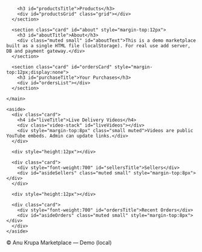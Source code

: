         <h3 id="productsTitle">Products</h3>
        <div id="productsGrid" class="grid"></div>
      </section>

      <section class="card" id="about" style="margin-top:12px">
        <h3 id="aboutTitle">About</h3>
        <div class="muted small" id="aboutText">This is a demo marketplace built as a single HTML file (localStorage). For real use add server, DB and payment gateway.</div>
      </section>

      <section class="card" id="ordersCard" style="margin-top:12px;display:none">
        <h3 id="purchaseTitle">Your Purchases</h3>
        <div id="ordersList"></div>
      </section>

    </main>

    <aside>
      <div class="card">
        <h4 id="liveTitle">Live Delivery Videos</h4>
        <div class="video-stack" id="liveVideos"></div>
        <div style="margin-top:8px" class="small muted">Videos are public YouTube embeds. Admin can update links.</div>
      </div>

      <div style="height:12px"></div>

      <div class="card">
        <div style="font-weight:700" id="sellersTitle">Sellers</div>
        <div id="asideSellers" class="muted small" style="margin-top:8px"></div>
      </div>

      <div style="height:12px"></div>

      <div class="card">
        <div style="font-weight:700" id="ordersTitle">Recent Orders</div>
        <div id="asideOrders" class="muted small" style="margin-top:8px"></div>
      </div>
    </aside>
  </div>

  <footer>© <span id="year"></span> <span id="siteFooterTitle">Anu Krupa Marketplace</span> — Demo (local)</footer>
</div>

<!-- modal root -->
<div id="modalRoot" style="display:none"></div>

<script>
/*
  Single-file marketplace demo (client-side).
  - Registration/Login (Buyer, Seller)
  - Seller dashboard: add/edit products (images via file=>dataURL or image URL)
  - Buyer: browse, buy (UPI simulated), attach delivery video URL
  - Admin: site settings, approve sellers, manage products, attach videos, confirm delivery & payout simulation
  - Multi-language (en/hi) and currency select
  - All data stored in localStorage under keys prefixed with ak_
*/

// ---------- Utilities ----------
const $ = id => document.getElementById(id);
function setStore(k,v){ localStorage.setItem(k, JSON.stringify(v)); }
function getStore(k, fallback){ const s = localStorage.getItem(k); return s?JSON.parse(s):fallback; }
function uid(prefix='u'){ return prefix + Date.now().toString(36) + Math.random().toString(36).slice(2,6); }
function showModal(html){ const root = $('modalRoot'); root.style.display='block'; root.innerHTML = `<div class="modal-back" onclick="closeModal()"><div class="modal" onclick="event.stopPropagation()">${html}</div></div>`; }
function closeModal(){ const root = $('modalRoot'); root.style.display='none'; root.innerHTML=''; }
function esc(s){ if(!s) return ''; return String(s).replace(/&/g,'&amp;').replace(/</g,'&lt;').replace(/>/g,'&gt;'); }
function youtubeId(url){ try{ const u=new URL(url); const v=u.searchParams.get('v'); if(v) return v; const parts=u.pathname.split('/'); return parts[parts.length-1]; }catch(e){ return ''; } }

// ---------- Seed data (once) ----------
(function seed(){
  if(getStore('ak_seeded')) return;
  // admin
  setStore('ak_admin', {email:'jayesh.parakh@anukrupa.demo', password:'Admin@1234', name:'Jayesh Parakh'});
  // sellers (5)
  const sellers = [];
  for(let i=1;i<=5;i++){
    sellers.push({
      id:`s${i}`,
      email:`seller${i}@anukrupa.demo`,
      password:`Seller@${i}23`,
      name:`Seller ${i}`,
      shopName:`Shop ${i}`,
      sellerType: (i%2===0) ? 'gst' : 'nogst',
      pan: `PAN${i}XXX`,
      aadhaar: `AAD${i}YYY`,
      bankAcc: `ACC00${i}`,
      ifsc: `IFSC000${i}`,
      kycStatus: 'verified',
      approved: true
    });
  }
  setStore('ak_sellers', sellers);

  // products: 5 each
  const imgs = [
    'https://picsum.photos/seed/p1/800/600',
    'https://picsum.photos/seed/p2/800/600',
    'https://picsum.photos/seed/p3/800/600',
    'https://picsum.photos/seed/p4/800/600',
    'https://picsum.photos/seed/p5/800/600',
    'https://picsum.photos/seed/p6/800/600'
  ];
  const products = [];
  let pid = 1;
  sellers.forEach((s,si)=>{
    for(let j=1;j<=5;j++){
      products.push({
        id: 'p' + pid,
        sellerId: s.id,
        sellerEmail: s.email,
        sellerName: s.shopName,
        name: `Item ${si+1}-${j}`,
        price: 700 + (si+1)*j*110,
        category: ['Doors','Tiles','Windows','Fittings','Tools'][j%5],
        img: imgs[(pid-1)%imgs.length],
        published: true,
        currency: 'INR'
      });
      pid++;
    }
  });
  setStore('ak_products', products);

  // admin config
  setStore('ak_config', {
    siteTitle: 'Anu Krupa Marketplace',
    logoText: 'AK',
    heroTitle: 'Anu Krupa — Trusted Marketplace',
    heroSub: 'Sellers KYC • Delivery Video Proof • Admin-controlled payouts',
    primary: '#0ea5a4',
    accent: '#7c3aed',
    commission: 10,
    liveVideos: [
      'https://www.youtube.com/watch?v=4NRXx6U8ABQ',
      'https://www.youtube.com/watch?v=kXYiU_JCYtU',
      'https://www.youtube.com/watch?v=JGwWNGJdvx8',
      'https://www.youtube.com/watch?v=YykjpeuMNEk',
      'https://www.youtube.com/watch?v=uelHwf8o7_U'
    ],
    currencies: { // simple demo rates (base INR)
      INR: {symbol:'₹', rate:1},
      USD: {symbol:'$', rate:0.012},
      AED: {symbol:'د.إ', rate:0.044},
      EUR: {symbol:'€', rate:0.011}
    }
  });

  setStore('ak_users', []); // buyers
  setStore('ak_orders', []);
  setStore('ak_seeded', true);
})();

// ---------- UI helpers ----------
function applyConfigUI(){
  const cfg = getStore('ak_config', {});
  document.documentElement.style.setProperty('--primary', cfg.primary || '#0ea5a4');
  document.documentElement.style.setProperty('--accent', cfg.accent || '#7c3aed');
  $('logoText').innerText = cfg.logoText || 'AK';
  $('siteTitle').innerText = cfg.siteTitle || 'Anu Krupa Marketplace';
  $('heroTitle').innerText = cfg.heroTitle || 'Anu Krupa — Trusted Marketplace';
  $('heroSub').innerText = cfg.heroSub || '';
  $('siteFooterTitle').innerText = cfg.siteTitle || 'Anu Krupa Marketplace';
  // currency select
  const curSel = $('currency'); curSel.innerHTML = '';
  const currencies = cfg.currencies || {INR:{symbol:'₹',rate:1}};
  Object.keys(currencies).forEach(k=>{
    const o = document.createElement('option'); o.value = k; o.innerText = k; curSel.appendChild(o);
  });
}
applyConfigUI();

// language dictionary (simple)
const DICT = {
  en: {
    login: 'Login', register: 'Register', sellerOnboard: 'Seller Onboard', admin: 'Admin', products:'Products',
    liveVideos:'Live Delivery Videos', sellers:'Sellers', recentOrders:'Recent Orders', buy:'Buy', price:'Price',
    commission:'Commission', net:'Net', quantity:'Quantity', buyNow:'Buy Now (UPI)', pay:'Pay via UPI', attachVideo:'Attach Delivery Video',
    approve:'Approve', reject:'Reject', settings:'Settings', siteSettings:'Site Settings', save:'Save',
    orders:'Orders', purchases:'Purchases', myProducts:'My Products', addProduct:'Add Product', edit:'Edit'
  },
  hi: {
    login: 'लॉगिन', register: 'रजिस्टर', sellerOnboard: 'सेलर ऑनबोर्ड', admin: 'एडमिन', products:'प्रोडक्ट्स',
    liveVideos:'डिलीवरी वीडियो (लाइव)', sellers:'सेलर्स', recentOrders:'हाल के ऑर्डर', buy:'खरीदें', price:'मूल्य',
    commission:'कमीशन', net:'नेट', quantity:'मात्रा', buyNow:'खरीदें (UPI)', pay:'UPI से पे करें', attachVideo:'डिलीवरी वीडियो जोड़ें',
    approve:'स्वीकृत करें', reject:'अस्वीकृत', settings:'सेटिंग्स', siteSettings:'साइट सेटिंग्स', save:'सहेजें',
    orders:'ऑर्डर', purchases:'खरीद', myProducts:'मेरे प्रोडक्ट', addProduct:'प्रोडक्ट जोड़ें', edit:'संपादित करें'
  }
};
let LANG = localStorage.getItem('ak_lang') || 'en';
function t(key){ return (DICT[LANG] && DICT[LANG][key]) || key; }
function setLang(l){ LANG = l; localStorage.setItem('ak_lang', l); renderAll(); }

// ---------- Render functions ----------
function renderNav(){
  const admin = getStore('ak_current_admin');
  const user = getStore('ak_current_user');
  const nav = $('navRight'); nav.innerHTML = '';
  if(admin){ nav.innerHTML = `<span class="badge">${esc(admin.name)} (Admin)</span> <button class="btn btn-ghost" onclick="adminLogout()">Logout</button>`; }
  else if(user){ nav.innerHTML = `<span class="badge">${esc(user.name||user.email)}</span> <button class="btn btn-ghost" onclick="userLogout()">Logout</button>`; if(user.role==='seller') nav.innerHTML += ` <button class="btn btn-ghost" onclick="openSellerDashboard()">Seller</button>`; }
  else { nav.innerHTML = `<button class="btn btn-ghost" onclick="showLogin()">${t('login')}</button>`; }
}

function renderProducts(filterQ=''){
  const products = getStore('ak_products', []);
  const cfg = getStore('ak_config', {});
  const currency = $('currency').value || 'INR';
  const rate = (cfg.currencies && cfg.currencies[currency] && cfg.currencies[currency].rate) || 1;
  const sym = (cfg.currencies && cfg.currencies[currency] && cfg.currencies[currency].symbol) || '';
  const grid = $('productsGrid'); grid.innerHTML = '';
  products.filter(p=>p.published).filter(p=>{
    if(!filterQ) return true;
    const q = filterQ.toLowerCase();
    return (p.name||'').toLowerCase().includes(q) || (p.category||'').toLowerCase().includes(q) || (p.sellerName||'').toLowerCase().includes(q);
  }).forEach(p=>{
    const commission = Math.round((p.price * cfg.commission)/100);
    const net = p.price - commission;
    const priceShow = `${sym} ${Math.round(p.price * rate)}`;
    const comShow = `${sym} ${Math.round(commission * rate)}`;
    const netShow = `${sym} ${Math.round(net * rate)}`;
    const card = document.createElement('div'); card.className='card';
    card.innerHTML = `
      <div class="product-img">${p.img?`<img src="${esc(p.img)}" alt="${esc(p.name)}">`:'No Image'}</div>
      <div style="margin-top:8px;font-weight:700">${esc(p.name)}</div>
      <div class="muted small">${esc(p.category)} • ${esc(p.sellerName)}</div>
      <div style="font-weight:800;margin-top:6px">${priceShow}</div>
      <div class="muted small">${t('commission')}: ${cfg.commission}% → ${comShow} • ${t('net')}: ${netShow}</div>
      <div style="display:flex;gap:8px;justify-content:flex-end;margin-top:8px">
        <button class="btn btn-primary" onclick="openProduct('${p.id}')">${t('buy')}</button>
      </div>
    `;
    grid.appendChild(card);
  });
  renderAsideSellers(); renderAsideOrders();
}

function renderAsideSellers(){
  const sellers = getStore('ak_sellers', []);
  $('asideSellers').innerHTML = sellers.map(s=>`<div style="padding:6px 0;border-bottom:1px solid #f2f6fb"><b>${esc(s.shopName)}</b><div class="small muted">${esc(s.email)} • ${esc(s.sellerType)}</div></div>`).join('');
}

function renderAsideOrders(){
  const orders = getStore('ak_orders', []);
  const html = orders.slice().reverse().slice(0,6).map(o=>`<div style="padding:6px 0;border-bottom:1px solid #f2f6fb"><b>${esc(o.productName)}</b><div class="small muted">${esc(o.id)} • ${esc(o.status)} • ₹${o.price}</div></div>`).join('');
  $('asideOrders').innerHTML = html || '<div class="small muted">No orders yet</div>';
}

function renderLiveVideos(){
  const cfg = getStore('ak_config', {});
  const vids = cfg.liveVideos || [];
  const wrap = $('liveVideos'); wrap.innerHTML = '';
  vids.slice(0,5).forEach(u=>{
    const id = youtubeId(u);
    const iframe = document.createElement('iframe');
    iframe.className = 'video-frame';
    iframe.src = id ? `https://www.youtube.com/embed/${id}` : '';
    iframe.allow='accelerometer; autoplay; clipboard-write; encrypted-media; gyroscope; picture-in-picture';
    wrap.appendChild(iframe);
  });
}

function renderOrdersForUser(){
  const cur = getStore('ak_current_user');
  if(!cur) { $('ordersCard').style.display='none'; return; }
  const orders = getStore('ak_orders', []).filter(o=>o.buyer === cur.email);
  if(!orders.length){ $('ordersCard').style.display='none'; return; }
  $('ordersCard').style.display='block';
  $('ordersList').innerHTML = orders.map(o=>`<div style="padding:8px;border-bottom:1px solid #f2f6fb"><b>Order ${esc(o.id)}</b><div class="small muted">${esc(o.productName)} • Qty ${o.qty} • ₹${o.price}</div><div style="margin-top:6px">Status: <b>${esc(o.status)}</b></div><div style="margin-top:6px">${o.deliveryVideoUrl?`<a href="${esc(o.deliveryVideoUrl)}" target="_blank">View Delivery Video</a>`:`<button class="btn btn-ghost" onclick="attachVideoPrompt('${o.id}')">${t('attachVideo')}</button>`}</div></div>`).join('');
}

// ---------- Search ----------
function onSearch(){ const q = $('search').value.trim(); renderProducts(q); }

// ---------- Auth: Login / Register / Seller Onboard ----------
function showLogin(){
  showModal(`<div style="font-weight:700">${t('login')}</div>
    <label>Email</label><input id="liEmail" />
    <label>Password</label><input id="liPass" type="password" />
    <div style="margin-top:8px;display:flex;gap:8px;justify-content:flex-end"><button class="btn btn-ghost" onclick="closeModal()">Close</button><button class="btn btn-primary" onclick="doLogin()">Login</button></div>
    <div style="margin-top:8px" class="small muted">New user? <a href="#" onclick="showRegister()">Register</a> | <a href='#' onclick='showSellerOnboard()'>${t('sellerOnboard')}</a></div>`);
}

function doLogin(){
  const email = $('liEmail').value.trim(); const pass = $('liPass').value;
  if(!email || !pass) return alert('Enter credentials');
  // admin?
  const admin = getStore('ak_admin');
  if(admin && admin.email === email && admin.password === pass){ setStore('ak_current_admin', admin); closeModal(); renderAll(); return alert('Admin logged in'); }
  // sellers
  const sellers = getStore('ak_sellers', []);
  const s = sellers.find(x=>x.email === email && x.password === pass);
  if(s){ if(!s.approved) return alert('Your seller profile pending admin approval'); setStore('ak_current_user', {email:s.email, name:s.name, role:'seller', sellerId:s.id}); closeModal(); renderAll(); return alert('Seller logged in'); }
  // buyers
  const users = getStore('ak_users', []);
  const u = users.find(x=>x.email === email && x.password === pass);
  if(u){ setStore('ak_current_user', {email:u.email, name:u.name, role:'buyer'}); closeModal(); renderAll(); return alert('Logged in'); }
  alert('Invalid credentials');
}

function showRegister(){
  showModal(`<div style="font-weight:700">${t('register')}</div>
    <label>Full Name</label><input id="rgName" />
    <label>Email</label><input id="rgEmail" />
    <label>Password</label><input id="rgPass" type="password" />
    <div style="margin-top:8px;display:flex;gap:8px;justify-content:flex-end"><button class="btn btn-ghost" onclick="closeModal()">Close</button><button class="btn btn-primary" onclick="doRegister()">Register</button></div>`);
}
function doRegister(){
  const name = $('rgName').value.trim(), email = $('rgEmail').value.trim(), pass = $('rgPass').value;
  if(!name||!email||!pass) return alert('Complete details');
  const users = getStore('ak_users', []);
  if(users.find(x=>x.email === email)) return alert('Email already used');
  users.push({id: uid('u'), name, email, password: pass});
  setStore('ak_users', users);
  setStore('ak_current_user', {email, name, role:'buyer'});
  closeModal(); renderAll(); alert('Registered & logged in');
}

function showSellerOnboard(){
  showModal(`<div style="font-weight:700">${t('sellerOnboard')}</div>
    <label>Full Name</label><input id="soName" />
    <label>Email</label><input id="soEmail" />
    <label>Password</label><input id="soPass" type="password" />
    <label>Shop/Business Name</label><input id="soShop" />
    <label>Seller Type</label><select id="soType"><option value="gst">GST</option><option value="nogst">No GST</option></select>
    <label>PAN</label><input id="soPan" /><label>Aadhaar</label><input id="soAad" />
    <div style="margin-top:8px;display:flex;gap:8px;justify-content:flex-end"><button class="btn btn-ghost" onclick="closeModal()">Cancel</button><button class="btn btn-primary" onclick="doSellerOnboard()">Submit</button></div>`);
}
function doSellerOnboard(){
  const name=$('soName').value.trim(), email=$('soEmail').value.trim(), pass=$('soPass').value, shop=$('soShop').value.trim(), type=$('soType').value, pan=$('soPan').value, aad=$('soAad').value;
  if(!name||!email||!pass||!shop) return alert('Complete details');
  const sellers = getStore('ak_sellers', []);
  const id = 's' + (sellers.length + 1);
  sellers.push({id, email, password: pass, name, shopName: shop, sellerType:type, pan, aad, approved:false, kycStatus:'pending'});
  setStore('ak_sellers', sellers);
  setStore('ak_current_user', {email, name, role:'seller', sellerId:id});
  closeModal(); renderAll(); alert('Seller submitted for approval (admin will verify).');
}

function userLogout(){ localStorage.removeItem('ak_current_user'); renderAll(); alert('Logged out'); }
function adminLogout(){ localStorage.removeItem('ak_current_admin'); renderAll(); alert('Admin logged out'); }

// ---------- Admin Panel ----------
function showAdminLogin(){
  showModal(`<div style="font-weight:700">Admin Login</div><label>Email</label><input id="admE" /><label>Password</label><input id="admP" type="password" /><div style="margin-top:8px;display:flex;gap:8px;justify-content:flex-end"><button class="btn btn-ghost" onclick="closeModal()">Close</button><button class="btn btn-primary" onclick="doAdminLogin()">Login</button></div>`);
}
function doAdminLogin(){
  const e = $('admE').value.trim(), p = $('admP').value;
  const admin = getStore('ak_admin');
  if(admin && admin.email === e && admin.password === p){ setStore('ak_current_admin', admin); closeModal(); renderAll(); alert('Admin logged in'); } else alert('Invalid admin credentials');
}

function showAdmin(){
  const admin = getStore('ak_current_admin');
  if(!admin) return showAdminLogin();
  const sellers = getStore('ak_sellers', []);
  const products = getStore('ak_products', []);
  const orders = getStore('ak_orders', []);
  const cfg = getStore('ak_config', {});
  let html = `<div style="font-weight:700">Admin Panel — ${esc(admin.name)}</div>`;
  html += `<h3 style="margin-top:10px">${t('siteSettings')}</h3>
    <label>Site Title</label><input id="adm_siteTitle" value="${esc(cfg.siteTitle||'')}" />
    <label>Logo Text</label><input id="adm_logoText" value="${esc(cfg.logoText||'')}" />
    <label>Hero Title</label><input id="adm_heroTitle" value="${esc(cfg.heroTitle||'')}" />
    <label>Hero Sub</label><input id="adm_heroSub" value="${esc(cfg.heroSub||'')}" />
    <label>Primary Color</label><input id="adm_primary" value="${esc(cfg.primary||'')}" />
    <label>Accent Color</label><input id="adm_accent" value="${esc(cfg.accent||'')}" />
    <label>Commission %</label><input id="adm_commission" value="${esc(cfg.commission||10)}" />
    <div style="margin-top:8px;display:flex;gap:8px;justify-content:flex-end"><button class="btn btn-ghost" onclick="closeModal()">Close</button><button class="btn btn-primary" onclick="saveAdminSettings()">Save</button></div>`;
  html += `<h3 style="margin-top:14px">Pending Sellers</h3>`;
  sellers.filter(s=>!s.approved).forEach(s=>{ html += `<div style="padding:8px;border-bottom:1px solid #f2f6fb"><b>${esc(s.shopName)}</b><div class="small muted">${esc(s.email)}</div><div style="margin-top:6px"><button class="btn btn-primary" onclick="approveSeller('${s.id}')">${t('approve')}</button> <button class="btn btn-ghost" onclick="rejectSeller('${s.id}')">${t('reject')}</button></div></div>`; });
  html += `<h3 style="margin-top:12px">Products</h3>`;
  products.forEach(p=>{ html += `<div style="padding:8px;border-bottom:1px solid #f2f6fb"><b>${esc(p.name)}</b> — ₹${p.price}<div class="small muted">${esc(p.sellerName)}</div><div style="margin-top:6px"><button class="btn btn-ghost" onclick="editProductAdmin('${p.id}')">${t('edit')}</button></div></div>`; });
  html += `<h3 style="margin-top:12px">Orders</h3>`;
  orders.forEach(o=>{ html += `<div style="padding:8px;border-bottom:1px solid #f2f6fb"><b>${esc(o.productName)}</b> — ${esc(o.id)} — ₹${o.price} — ${esc(o.status)}<div style="margin-top:6px">${o.deliveryVideoUrl?`<a href="${esc(o.deliveryVideoUrl)}" target="_blank">Video</a>`:`<button class="btn btn-ghost" onclick="attachVideoAdminPrompt('${o.id}')">Attach Video</button>`} <button class="btn btn-primary" onclick="confirmDeliveryAdmin('${o.id}')">Confirm & Payout</button></div></div>`; });
  showModal(html);
}

function saveAdminSettings(){
  const cfg = getStore('ak_config', {});
  cfg.siteTitle = $('adm_siteTitle').value; cfg.logoText = $('adm_logoText').value; cfg.heroTitle = $('adm_heroTitle').value;
  cfg.heroSub = $('adm_heroSub').value; cfg.primary = $('adm_primary').value; cfg.accent = $('adm_accent').value;
  cfg.commission = parseFloat($('adm_commission').value) || cfg.commission;
  setStore('ak_config', cfg);
  applyConfigUI(); renderAll(); closeModal(); alert('Saved');
}
function approveSeller(id){ const sellers = getStore('ak_sellers',[]); const s = sellers.find(x=>x.id===id); if(s){ s.approved = true; s.kycStatus='verified'; setStore('ak_sellers', sellers); alert('Approved'); renderAll(); showAdmin(); } }
function rejectSeller(id){ let sellers = getStore('ak_sellers',[]); sellers = sellers.filter(x=>x.id!==id); setStore('ak_sellers', sellers); alert('Rejected'); renderAll(); showAdmin(); }
function editProductAdmin(id){
  const p = (getStore('ak_products',[])).find(x=>x.id===id); if(!p) return alert('Not found');
  showModal(`<div style="font-weight:700">Edit Product</div><label>Name</label><input id="ep_name" value="${esc(p.name)}" /><label>Price</label><input id="ep_price" value="${esc(p.price)}" /><label>Category</label><input id="ep_cat" value="${esc(p.category)}" /><label>Image URL</label><input id="ep_img" value="${esc(p.img)}" /><div style="margin-top:8px;display:flex;gap:8px;justify-content:flex-end"><button class="btn btn-ghost" onclick="closeModal()">Cancel</button><button class="btn btn-primary" onclick="saveEditProduct('${p.id}')">Save</button></div>`);
}
function saveEditProduct(id){ const products = getStore('ak_products',[]); const p = products.find(x=>x.id===id); p.name = $('ep_name').value; p.price = parseFloat($('ep_price').value)||p.price; p.category = $('ep_cat').value; p.img = $('ep_img').value; setStore('ak_products', products); closeModal(); alert('Saved'); renderAll(); }
function attachVideoAdminPrompt(orderId){ const url = prompt('Paste YouTube URL'); if(!url) return; const orders = getStore('ak_orders',[]); const o = orders.find(x=>x.id===orderId); if(!o) return alert('Not found'); o.deliveryVideoUrl = url; o.status = 'delivered'; setStore('ak_orders', orders); alert('Video attached'); renderAll(); showAdmin(); }
function confirmDeliveryAdmin(orderId){ const orders = getStore('ak_orders',[]); const o = orders.find(x=>x.id===orderId); if(!o) return alert('Not found'); o.status = 'delivered'; o.paid = true; setStore('ak_orders', orders); alert('Delivery confirmed & payout simulated'); renderAll(); showAdmin(); }

// ---------- Seller Dashboard ----------
function openSellerDashboard(){
  const cur = getStore('ak_current_user'); if(!cur || cur.role!=='seller') return alert('Login as seller');
  const sellers = getStore('ak_sellers',[]); const seller = sellers.find(s=>s.email===cur.email);
  if(!seller) return alert('Seller profile not found');
  const products = getStore('ak_products',[]).filter(p=>p.sellerId===seller.id);
  let html = `<div style="font-weight:700">Seller Dashboard — ${esc(seller.shopName)}</div>`;
  html += `<h4 style="margin-top:10px">${t('myProducts')}</h4><div style="margin-top:6px"><button class="btn btn-primary" onclick="showAddProductForm('${seller.id}')">${t('addProduct')}</button></div>`;
  products.forEach(p=>{ html += `<div style="padding:8px;border-bottom:1px solid #f2f6fb"><b>${esc(p.name)}</b> — ₹${p.price}<div class="small muted">${esc(p.category)}</div><div style="margin-top:6px"><button class="btn btn-ghost" onclick="editProductSeller('${p.id}','${seller.id}')">${t('edit')}</button> <button class="btn btn-ghost" onclick="deleteProductSeller('${p.id}','${seller.id}')">Delete</button></div></div>`; });
  showModal(html);
}

function showAddProductForm(sellerId){
  showModal(`<div style="font-weight:700">Add Product</div>
    <label>Name</label><input id="np_name" />
    <label>Price (INR)</label><input id="np_price" />
    <label>Category</label><input id="np_cat" />
    <label>Image file (optional)</label><input id="np_imgfile" type="file" accept="image/*" />
    <label>Or Image URL</label><input id="np_imgurl" />
    <label>Publish?</label><select id="np_pub"><option value="1">Yes</option><option value="0">No</option></select>
    <div style="margin-top:8px;display:flex;gap:8px;justify-content:flex-end"><button class="btn btn-ghost" onclick="closeModal()">Cancel</button><button class="btn btn-primary" onclick="doAddProduct('${sellerId}')">Add</button></div>`);
}

function doAddProduct(sellerId){
  const name = $('np_name').value.trim(); const price = parseFloat($('np_price').value)||0; const category = $('np_cat').value.trim()||'General'; const pub = $('np_pub').value==='1';
  if(!name || !price) return alert('Complete details');
  const fileInput = $('np_imgfile'); const urlInput = $('np_imgurl').value.trim();
  if(fileInput.files && fileInput.files[0]){
    const f = fileInput.files[0]; const reader = new FileReader();
    reader.onload = function(e){ const data = e.target.result; saveNewProduct(sellerId, name, price, category, data, pub); };
    reader.readAsDataURL(f);
  } else {
    saveNewProduct(sellerId, name, price, category, urlInput||'', pub);
  }
  closeModal();
}
function saveNewProduct(sellerId, name, price, category, img, pub){
  const products = getStore('ak_products', []);
  const id = 'p' + (products.length + 1000);
  const sellers = getStore('ak_sellers',[]); const s = sellers.find(x=>x.id===sellerId);
  products.push({id, sellerId, sellerEmail: s.email, sellerName: s.shopName, name, price, category, img, published: pub});
  setStore('ak_products', products); alert('Product added'); renderAll();
}

function editProductSeller(pid, sellerId){
  const products = getStore('ak_products', []); const p = products.find(x=>x.id===pid); if(!p) return alert('Not found');
  showModal(`<div style="font-weight:700">Edit Product</div><label>Name</label><input id="sp_name" value="${esc(p.name)}" /><label>Price</label><input id="sp_price" value="${esc(p.price)}" /><label>Category</label><input id="sp_cat" value="${esc(p.category)}" /><label>Image URL / Data</label><input id="sp_img" value="${esc(p.img)}" /><label>Published</label><select id="sp_pub"><option value="1" ${p.published? 'selected':''}>Yes</option><option value="0" ${!p.published? 'selected':''}>No</option></select><div style="margin-top:8px;display:flex;gap:8px;justify-content:flex-end"><button class="btn btn-ghost" onclick="closeModal()">Cancel</button><button class="btn btn-primary" onclick="saveProductSeller('${pid}')">Save</button></div>`);
}
function saveProductSeller(pid){
  const products = getStore('ak_products', []); const p = products.find(x=>x.id===pid);
  p.name = $('sp_name').value; p.price = parseFloat($('sp_price').value)||p.price; p.category = $('sp_cat').value; p.img = $('sp_img').value; p.published = $('sp_pub').value==='1';
  setStore('ak_products', products); closeModal(); alert('Saved'); renderAll();
}
function deleteProductSeller(pid, sellerId){
  if(!confirm('Delete this product?')) return;
  let products = getStore('ak_products', []); products = products.filter(x=>x.id!==pid); setStore('ak_products', products); alert('Deleted'); renderAll();
}

// ---------- Product view & buy ----------
function openProduct(pid){
  const p = (getStore('ak_products', [])).find(x=>x.id===pid); if(!p) return alert('Not found');
  const cfg = getStore('ak_config', {}); const currency = $('currency').value; const rate = (cfg.currencies && cfg.currencies[currency] && cfg.currencies[currency].rate)||1; const sym = (cfg.currencies && cfg.currencies[currency] && cfg.currencies[currency].symbol)||'';
  const commission = Math.round((p.price * cfg.commission)/100); const net = p.price - commission;
  const priceShow = `${sym} ${Math.round(p.price * rate)}`;
  const html = `<div style="display:flex;gap:12px"><div style="flex:1"><img src="${esc(p.img)}" style="width:100%;height:360px;object-fit:cover;border-radius:8px"></div><div style="width:420px"><h3>${esc(p.name)}</h3><div class="muted small">${esc(p.category)} • ${esc(p.sellerName)}</div><div style="font-weight:800;margin-top:8px">${priceShow}</div><div class="muted small">Commission ${cfg.commission}% → ${sym} ${Math.round(commission*rate)} • Net ${sym} ${Math.round(net*rate)}</div><label>${t('quantity')}</label><input id="buyQty" value="1" /><label>UPI ID for payment (eg: yourname@upi)</label><input id="buyUpi" placeholder="payer@upi" /><div style="margin-top:8px;display:flex;gap:8px;justify-content:flex-end"><button class="btn btn-ghost" onclick="closeModal()">Cancel</button><button class="btn btn-primary" onclick="doBuy('${p.id}')">${t('pay')}</button></div></div></div>`;
  showModal(html);
}

function doBuy(pid){
  const qty = parseInt($('buyQty').value) || 1; const upi = $('buyUpi').value.trim();
  if(!upi) return alert('Enter UPI ID to simulate payment');
  const cur = getStore('ak_current_user'); if(!cur) return alert('Login to buy');
  const products = getStore('ak_products', []); const p = products.find(x=>x.id===pid);
  const cfg = getStore('ak_config', {}); const commission = Math.round((p.price * cfg.commission)/100); const net = p.price - commission;
  const order = { id: 'o'+Date.now(), productId: pid, productName: p.name, price: p.price*qty, qty, buyer: cur.email, sellerId: p.sellerId, commission, net, status: 'paid_via_upi', deliveryVideoUrl:'', paid: true, createdAt: new Date().toISOString(), upi };
  const orders = getStore('ak_orders', []); orders.push(order); setStore('ak_orders', orders);
  closeModal(); renderAll(); alert('Payment simulated successful. Order ID: ' + order.id); openOrderDetail(order.id);
}

function openOrderDetail(id){
  const o = (getStore('ak_orders', [])).find(x=>x.id===id); if(!o) return alert('Not found');
  const html = `<div style="font-weight:700">Order ${esc(o.id)}</div><div class="muted small">${esc(o.productName)} • Qty ${o.qty}</div><div style="margin-top:8px">Status: <b>${esc(o.status)}</b></div><div style="margin-top:8px">Delivery Video: ${o.deliveryVideoUrl?`<a href="${esc(o.deliveryVideoUrl)}" target="_blank">View</a>`:`<button class="btn btn-ghost" onclick="attachVideoPrompt('${o.id}')">${t('attachVideo')}</button>`}</div>`;
  showModal(html);
}

function attachVideoPrompt(orderId){
  const url = prompt('Paste YouTube URL (public)'); if(!url) return; const orders = getStore('ak_orders', []); const o = orders.find(x=>x.id===orderId); if(!o) return alert('Not found'); o.deliveryVideoUrl = url; setStore('ak_orders', orders); alert('Video saved'); renderAll();
}

// ---------- Settings (Public accessible but meant for admin) ----------
function showSettings(){
  const cfg = getStore('ak_config', {});
  showModal(`<div style="font-weight:700">${t('settings')}</div>
    <label>Site Title</label><input id="cfg_siteTitle" value="${esc(cfg.siteTitle||'')}" />
    <label>Logo Text</label><input id="cfg_logoText" value="${esc(cfg.logoText||'')}" />
    <label>Hero Title</label><input id="cfg_heroTitle" value="${esc(cfg.heroTitle||'')}" />
    <label>Hero Sub</label><input id="cfg_heroSub" value="${esc(cfg.heroSub||'')}" />
    <label>Primary Color</label><input id="cfg_primary" value="${esc(cfg.primary||'')}" />
    <label>Accent Color</label><input id="cfg_accent" value="${esc(cfg.accent||'')}" />
    <label>Commission %</label><input id="cfg_commission" value="${esc(cfg.commission||10)}" />
    <label>Live Video URLs (comma separated)</label><textarea id="cfg_live">${(cfg.liveVideos||[]).join(',')}</textarea>
    <div style="margin-top:8px;display:flex;gap:8px;justify-content:flex-end"><button class="btn btn-ghost" onclick="closeModal()">Close</button><button class="btn btn-primary" onclick="saveSettingsPublic()">Save</button></div>`);
}
function saveSettingsPublic(){
  const cfg = getStore('ak_config', {});
  cfg.siteTitle = $('cfg_siteTitle').value; cfg.logoText = $('cfg_logoText').value; cfg.heroTitle = $('cfg_heroTitle').value; cfg.heroSub = $('cfg_heroSub').value;
  cfg.primary = $('cfg_primary').value; cfg.accent = $('cfg_accent').value; cfg.commission = parseFloat($('cfg_commission').value)||cfg.commission;
  const live = ($('cfg_live').value||'').split(',').map(s=>s.trim()).filter(Boolean); cfg.liveVideos = live;
  setStore('ak_config', cfg); applyConfigUI(); renderAll(); closeModal(); alert('Settings saved (local demo)');
}

// ---------- Admin actions for orders etc ----------
function confirmDeliveryAdmin(orderId){ const orders = getStore('ak_orders', []); const o = orders.find(x=>x.id===orderId); if(!o) return alert('Not found'); o.status = 'delivered'; o.paid = true; setStore('ak_orders', orders); alert('Confirmed & payout simulated'); renderAll(); }
function attachVideoToOrder(orderId, url){ const orders = getStore('ak_orders', []); const o = orders.find(x=>x.id===orderId); if(!o) return; o.deliveryVideoUrl = url; setStore('ak_orders', orders); renderAll(); }

// ---------- Currency / Language ----------
function onCurrencyChange(){ renderProducts($('search').value.trim()); }
function setLangFromStorage(){ const l = localStorage.getItem('ak_lang')||'en'; $('lang').value = l; setLang(l); }
setLangFromStorage();

// ---------- Render everything ----------
function renderAll(){
  applyConfigUI(); renderNav(); renderProducts($('search').value.trim()); renderLiveVideos(); renderOrdersForUser();
  const admin = getStore('ak_current_admin'); if(admin) { /* admin logged */ }
}
renderAll();

// ---------- small helpers and expose for debugging ----------
window.showLogin = showLogin; window.showRegister = showRegister; window.showSellerOnboard = showSellerOnboard;
window.showAdmin = showAdmin; window.showSettings = showSettings; window.openProduct = openProduct;
window.openSellerDashboard = openSellerDashboard; window.onSearch = onSearch; window.onCurrencyChange = onCurrencyChange;
window.attachVideoPrompt = attachVideoPrompt; window.openOrderDetail = openOrderDetail; window.setLang = setLang;

// initialize UI values
document.addEventListener('DOMContentLoaded', ()=>{
  $('year').innerText = new Date().getFullYear();
  // ensure currency select default
  const cfg = getStore('ak_config'); if(cfg && cfg.currencies){ $('currency').value = Object.keys(cfg.currencies)[0]; }
  // set lang
  const lang = localStorage.getItem('ak_lang') || 'en'; $('lang').value = lang; setLang(lang);
  renderAll();
});
</script>
</body>
</html>
